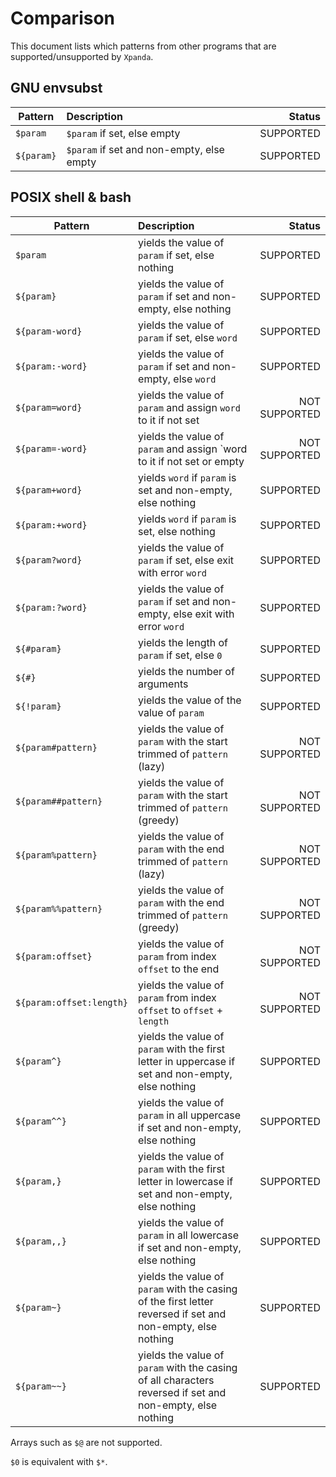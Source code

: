 # Comparison

This document lists which patterns from other programs that are supported/unsupported by `Xpanda`.

## GNU envsubst

| Pattern    | Description                                                |        Status |
|------------|:-----------------------------------------------------------|--------------:|
| `$param`   | `$param` if set, else empty                                |     SUPPORTED |
| `${param}` | `$param` if set and non-empty, else empty                  |     SUPPORTED |

## POSIX shell & bash

| Pattern                  | Description                                                                                                 |        Status |
|--------------------------|:------------------------------------------------------------------------------------------------------------|--------------:|
| `$param`                 | yields the value of `param` if set, else nothing                                                            |     SUPPORTED |
| `${param}`               | yields the value of `param` if set and non-empty, else nothing                                              |     SUPPORTED |
| `${param-word}`          | yields the value of `param` if set, else `word`                                                             |     SUPPORTED |
| `${param:-word}`         | yields the value of `param` if set and non-empty, else `word`                                               |     SUPPORTED |
| `${param=word}`          | yields the value of `param` and assign `word` to it if not set                                              | NOT SUPPORTED |
| `${param=-word}`         | yields the value of `param` and assign `word to it if not set or empty                                      | NOT SUPPORTED |
| `${param+word}`          | yields `word` if `param` is set and non-empty, else nothing                                                 |     SUPPORTED |
| `${param:+word}`         | yields `word` if `param` is set, else nothing                                                               |     SUPPORTED |
| `${param?word}`          | yields the value of `param` if set, else exit with error `word`                                             |     SUPPORTED |
| `${param:?word}`         | yields the value of `param` if set and non-empty, else exit with error `word`                               |     SUPPORTED |
| `${#param}`              | yields the length of `param` if set, else `0`                                                               |     SUPPORTED |
| `${#}`                   | yields the number of arguments                                                                              |     SUPPORTED |
| `${!param}`              | yields the value of the value of `param`                                                                    |     SUPPORTED |
| `${param#pattern}`       | yields the value of `param` with the start trimmed of `pattern` (lazy)                                      | NOT SUPPORTED |
| `${param##pattern}`      | yields the value of `param` with the start trimmed of `pattern` (greedy)                                    | NOT SUPPORTED |
| `${param%pattern}`       | yields the value of `param` with the end trimmed of `pattern` (lazy)                                        | NOT SUPPORTED |
| `${param%%pattern}`      | yields the value of `param` with the end trimmed of `pattern` (greedy)                                      | NOT SUPPORTED |
| `${param:offset}`        | yields the value of `param` from index `offset` to the end                                                  | NOT SUPPORTED |
| `${param:offset:length}` | yields the value of `param` from index `offset` to `offset` + `length`                                      | NOT SUPPORTED |
| `${param^}`              | yields the value of `param` with the first letter in uppercase if set and non-empty, else nothing           |     SUPPORTED |
| `${param^^}`             | yields the value of `param` in all uppercase if set and non-empty, else nothing                             |     SUPPORTED |
| `${param,}`              | yields the value of `param` with the first letter in lowercase if set and non-empty, else nothing           |     SUPPORTED |
| `${param,,}`             | yields the value of `param` in all lowercase if set and non-empty, else nothing                             |     SUPPORTED |
| `${param~}`              | yields the value of `param` with the casing of the first letter reversed if set and non-empty, else nothing |     SUPPORTED |
| `${param~~}`             | yields the value of `param` with the casing of all characters reversed if set and non-empty, else nothing   |     SUPPORTED |

Arrays such as `$@` are not supported.

`$0` is equivalent with `$*`.
